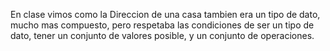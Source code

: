 En clase vimos como la Direccion de una casa tambien era un tipo de dato,
mucho mas compuesto, pero respetaba las condiciones de ser un tipo de dato, tener un conjunto de valores posible, y un conjunto de operaciones.
